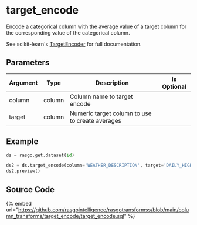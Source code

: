 

# target_encode

Encode a categorical column with the average value of a target column for the corresponding value of the categorical column.

See scikit-learn's [TargetEncoder](https://contrib.scikit-learn.org/category_encoders/targetencoder.html) for full documentation.


## Parameters

| Argument |  Type  |                   Description                   | Is Optional |
| -------- | ------ | ----------------------------------------------- | ----------- |
| column   | column | Column name to target encode                    |             |
| target   | column | Numeric target column to use to create averages |             |


## Example

```python
ds = rasgo.get.dataset(id)

ds2 = ds.target_encode(column='WEATHER_DESCRIPTION', target='DAILY_HIGH_TEMP')
ds2.preview()

```

## Source Code

{% embed url="https://github.com/rasgointelligence/rasgotransformss/blob/main/column_transforms/target_encode/target_encode.sql" %}

